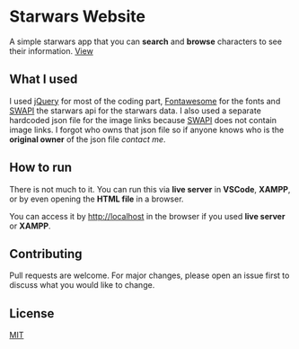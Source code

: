 # Starwars Website

A simple starwars app that you can **search** and **browse** characters to see their information.
[View](https://jaakofalltrade-starwarsapi.netlify.com/)

## What I used

I used [jQuery](https://jquery.com/) for most of the coding part, [Fontawesome](https://fontawesome.com/) for the fonts and [SWAPI](https://swapi.co/) the starwars api for the starwars data. I also used a separate hardcoded json file for the image links because [SWAPI](https://swapi.co/) does not contain image links. I forgot who owns that json file so if anyone knows who is the **original owner** of the json file *contact me*.

## How to run

There is not much to it. You can run this via __live server__ in **VSCode**, **XAMPP**, or by even opening the **HTML file** in a browser.

You can access it  by
[http://localhost](http://localhost) in the browser if you used **live server** or **XAMPP**.


## Contributing
Pull requests are welcome. For major changes, please open an issue first to discuss what you would like to change.


## License
[MIT](https://choosealicense.com/licenses/mit/)

